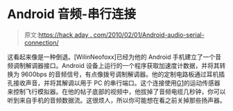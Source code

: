 # Android 音频-串行连接

> 原文:[https://hack aday . com/2010/02/01/Android-audio-serial-connection/](https://hackaday.com/2010/02/01/android-audio-serial-connection/)

这看起来像是一种倒退。[WilinNeofoxx]已经为他的 Android 手机建立了一个音频调制解调器接口。Android 设备上运行的一个程序获取加速度计数据，并将其转换为 9600bps 的音频信号，有点像拨号调制解调器。他的定制电路板通过耳机插孔接收声音，并将其解调以用于 PC 的串行端口。这个连接使用[G1](http://www.mahalo.com/t-mobile-g1)的运动传感器来控制飞行模拟器。在他的帖子底部的视频中，他拔掉了音频电缆几秒钟，你可以听到来自手机的音频数据流。这很烦人，所以你可能想在看之前关掉那些扬声器。